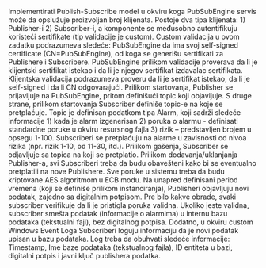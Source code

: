 Implementirati Publish-Subscribe model u okviru koga PubSubEngine servis može da opslužuje
proizvoljan broj klijenata. Postoje dva tipa klijenata: 1) Publisher-i 2) Subscriber-i, a
komponente se međusobno autentifikuju koristeći sertifikate (tip validacije je custom). Custom
validacija u ovom zadatku podrazumeva sledeće: PubSubEngine da ima svoj self-signed
certificate (CN=PubSubEngine), od koga se generišu sertifikati za Publishere i Subscribere.
PubSubEngine prilikom validacije proverava da li je klijentski sertifikat istekao i da li je njegov
sertifikat izdavalac sertifikata. Klijentska validacija podrazumeva proveru da li je sertifikat
istekao, da li je self-signed i da li CN odgovarajući.
Prilikom startovanja, Publisher se prijavljuje na PubSubEngine, pritom definišući topic koji
objavljuje. S druge strane, prilikom startovanja Subscriber definiše topic-e na koje se pretplaćuje.
Topic je definisan podatkom tipa Alarm, koji sadrži sledeće informacije 1) kada je alarm
izgenerisan 2) poruka o alarmu - definisati standardne poruke u okviru resursnog fajla 3) rizik –
predstavljen brojem u opsegu 1-100. Subscriberi se pretplaćuju na alarme u zavisnosti od nivoa
rizika (npr. rizik 1-10, od 11-30, itd.). Prilikom gašenja, Subscriber se odjavljuje sa topica na koji
se pretplatio. Prilikom dodavanja/uklanjanja Publisher-a, svi Subscriberi treba da budu
obavešteni kako bi se eventualno pretplatili na nove Publishere.
Sve poruke u sistemu treba da budu kriptovane AES algoritmom u ECB modu.
Na unapred definisani period vremena (koji se definiše prilikom instanciranja), Publisheri
objavljuju novi podatak, zajedno sa digitalnim potpisom. Pre bilo kakve obrade, svaki subscriber
verifikuje da li je pristigla poruka validna. Ukoliko jeste validna, subscriber smešta podatak
(informacije o alarmima) u internu bazu podataka (tekstualni fajl), bez digitalnog potpisa.
Dodatno, u okviru custom Windows Event Loga Subscriberi loguju informaciju da je novi
podatak upisan u bazu podataka. Log treba da obuhvati sledeće informacije: Timestamp, Ime
baze podataka (tekstualnog fajla), ID entiteta u bazi, digitalni potpis i javni ključ publishera
podatka.